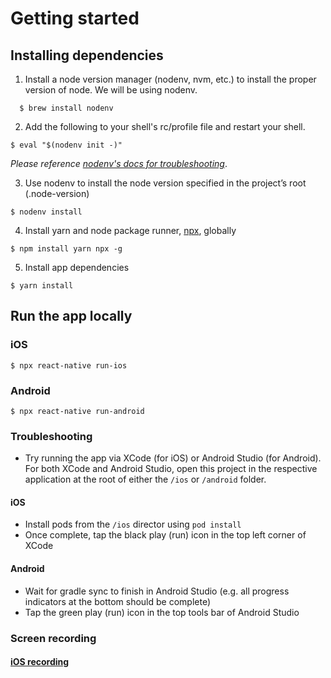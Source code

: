 # Getting started
## Installing dependencies
1. Install a node version manager (nodenv, nvm, etc.) to install the proper version of node. We will be using nodenv.
```
  $ brew install nodenv
```

2. Add the following to your shell's rc/profile file and restart your shell.
```
$ eval "$(nodenv init -)"
```
_Please reference [nodenv's docs for troubleshooting](https://nicedoc.io/nodenv/nodenv)_.

3. Use nodenv to install the node version specified in the project’s root (.node-version)

```
$ nodenv install
```

4. Install yarn and node package runner, [npx](https://www.npmjs.com/package/npx), globally

```
$ npm install yarn npx -g
```

5. Install app dependencies

```
$ yarn install
```

## Run the app locally
### iOS

```
$ npx react-native run-ios
```

### Android

```
$ npx react-native run-android
```

### Troubleshooting

- Try running the app via XCode (for iOS) or Android Studio (for Android). For both XCode and Android Studio, open this project in the respective application at the root of either the `/ios` or `/android` folder.

#### iOS
- Install pods from the `/ios` director using `pod install`
- Once complete, tap the black play (run) icon in the top left corner of XCode

#### Android
- Wait for gradle sync to finish in Android Studio (e.g. all progress indicators at the bottom should be complete)
- Tap the green play (run) icon in the top tools bar of Android Studio


### Screen recording
#### [iOS recording]((https://www.loom.com/share/141cb9af4b74466a8e944ff446839a0f))
